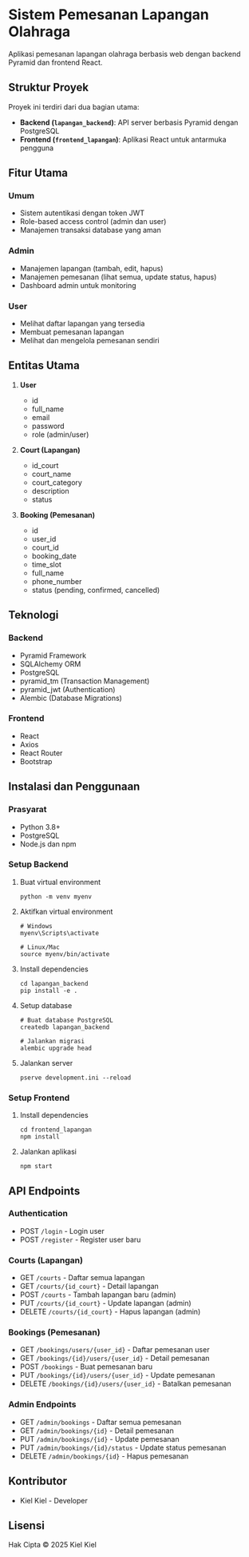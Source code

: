 # Sistem Pemesanan Lapangan Olahraga

Aplikasi pemesanan lapangan olahraga berbasis web dengan backend Pyramid dan frontend React.

## Struktur Proyek

Proyek ini terdiri dari dua bagian utama:

- **Backend (`lapangan_backend`)**: API server berbasis Pyramid dengan PostgreSQL
- **Frontend (`frontend_lapangan`)**: Aplikasi React untuk antarmuka pengguna

## Fitur Utama

### Umum
- Sistem autentikasi dengan token JWT
- Role-based access control (admin dan user)
- Manajemen transaksi database yang aman

### Admin
- Manajemen lapangan (tambah, edit, hapus)
- Manajemen pemesanan (lihat semua, update status, hapus)
- Dashboard admin untuk monitoring

### User
- Melihat daftar lapangan yang tersedia
- Membuat pemesanan lapangan
- Melihat dan mengelola pemesanan sendiri

## Entitas Utama

1. **User**
   - id
   - full_name
   - email
   - password
   - role (admin/user)

2. **Court (Lapangan)**
   - id_court
   - court_name
   - court_category
   - description
   - status

3. **Booking (Pemesanan)**
   - id
   - user_id
   - court_id
   - booking_date
   - time_slot
   - full_name
   - phone_number
   - status (pending, confirmed, cancelled)

## Teknologi

### Backend
- Pyramid Framework
- SQLAlchemy ORM
- PostgreSQL
- pyramid_tm (Transaction Management)
- pyramid_jwt (Authentication)
- Alembic (Database Migrations)

### Frontend
- React
- Axios
- React Router
- Bootstrap

## Instalasi dan Penggunaan

### Prasyarat
- Python 3.8+
- PostgreSQL
- Node.js dan npm

### Setup Backend

1. Buat virtual environment
   ```
   python -m venv myenv
   ```

2. Aktifkan virtual environment
   ```
   # Windows
   myenv\Scripts\activate
   
   # Linux/Mac
   source myenv/bin/activate
   ```

3. Install dependencies
   ```
   cd lapangan_backend
   pip install -e .
   ```

4. Setup database
   ```
   # Buat database PostgreSQL
   createdb lapangan_backend
   
   # Jalankan migrasi
   alembic upgrade head
   ```

5. Jalankan server
   ```
   pserve development.ini --reload
   ```

### Setup Frontend

1. Install dependencies
   ```
   cd frontend_lapangan
   npm install
   ```

2. Jalankan aplikasi
   ```
   npm start
   ```

## API Endpoints

### Authentication
- POST `/login` - Login user
- POST `/register` - Register user baru

### Courts (Lapangan)
- GET `/courts` - Daftar semua lapangan
- GET `/courts/{id_court}` - Detail lapangan
- POST `/courts` - Tambah lapangan baru (admin)
- PUT `/courts/{id_court}` - Update lapangan (admin)
- DELETE `/courts/{id_court}` - Hapus lapangan (admin)

### Bookings (Pemesanan)
- GET `/bookings/users/{user_id}` - Daftar pemesanan user
- GET `/bookings/{id}/users/{user_id}` - Detail pemesanan
- POST `/bookings` - Buat pemesanan baru
- PUT `/bookings/{id}/users/{user_id}` - Update pemesanan
- DELETE `/bookings/{id}/users/{user_id}` - Batalkan pemesanan

### Admin Endpoints
- GET `/admin/bookings` - Daftar semua pemesanan
- GET `/admin/bookings/{id}` - Detail pemesanan
- PUT `/admin/bookings/{id}` - Update pemesanan
- PUT `/admin/bookings/{id}/status` - Update status pemesanan
- DELETE `/admin/bookings/{id}` - Hapus pemesanan

## Kontributor

- Kiel Kiel - Developer

## Lisensi

Hak Cipta © 2025 Kiel Kiel
